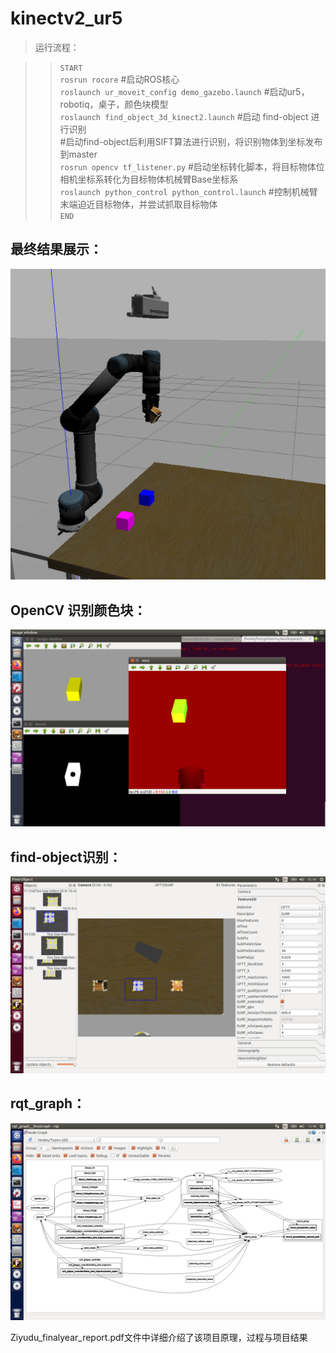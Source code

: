 # kinectv2_ur5
>运行流程：

>>`START`<br>
>>`rosrun rocore` #启动ROS核心<br>
>>`roslaunch ur_moveit_config demo_gazebo.launch`   #启动ur5，robotiq，桌子，颜色块模型<br>
>>`roslaunch find_object_3d_kinect2.launch`   #启动 find-object 进行识别<br>
                                                  #启动find-object后利用SIFT算法进行识别，将识别物体到坐标发布到master<br>
>>`rosrun opencv tf_listener.py`    #启动坐标转化脚本，将目标物体位相机坐标系转化为目标物体机械臂Base坐标系<br>
>>`roslaunch python_control python_control.launch`   #控制机械臂末端迫近目标物体，并尝试抓取目标物体<br>
>>`END`<br>
##  最终结果展示： <br>
![](https://github.com/Dzy-HW-XD/kinectv2_ur5/raw/master/截屏2020-04-1601.42.05.png)<br>
##  OpenCV 识别颜色块：  <br>
![](https://github.com/Dzy-HW-XD/kinectv2_ur5/raw/master/截屏2020-02-2023.01.23.png)<br>
##  find-object识别：  <br>
![](https://github.com/Dzy-HW-XD/kinectv2_ur5/raw/master/截屏2020-03-0413.46.37.png)<br>
##  rqt_graph：  <br>
![](https://github.com/Dzy-HW-XD/kinectv2_ur5/raw/master/截屏2020-03-0323.40.07.png)<br>

Ziyudu_finalyear_report.pdf文件中详细介绍了该项目原理，过程与项目结果<br>
